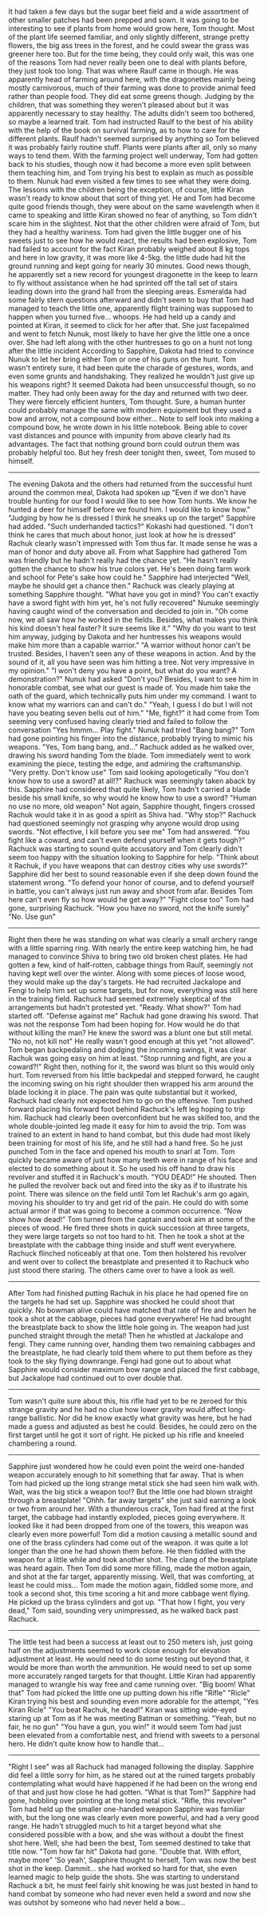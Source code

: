 
It had taken a few days but the sugar beet field and a wide assortment of other smaller patches had been prepped and sown. It was going to be interesting to see if plants from home would grow here, Tom thought. Most of the plant life seemed familiar, and only slightly different, strange pretty flowers, the big ass trees in the forest, and he could swear the grass was greener here too.
But for the time being, they could only wait, this was one of the reasons Tom had never really been one to deal with plants before, they just took too long. That was where Raulf came in though. He was apparently head of farming around here, with the dragonettes mainly being mostly carnivorous, much of their farming was done to provide animal feed rather than people food. They did eat some greens though. Judging by the children, that was something they weren't pleased about but it was apparently necessary to stay healthy. The adults didn't seem too bothered, so maybe a learned trait.
Tom had instructed Raulf to the best of his ability with the help of the book on survival farming, as to how to care for the different plants. Raulf hadn't seemed surprised by anything so Tom believed it was probably fairly routine stuff. Plants were plants after all, only so many ways to tend them.
With the farming project well underway, Tom had gotten back to his studies, though now it had become a more even split between them teaching him, and Tom trying his best to explain as much as possible to them. Nunuk had even visited a few times to see what they were doing. The lessons with the children being the exception, of course, little Kiran wasn't ready to know about that sort of thing yet. He and Tom had become quite good friends though, they were about on the same wavelength when it came to speaking and little Kiran showed no fear of anything, so Tom didn't scare him in the slightest. Not that the other children were afraid of Tom, but they had a healthy wariness.
Tom had given the little bugger one of his sweets just to see how he would react, the results had been explosive, Tom had failed to account for the fact Kiran probably weighed about 8 kg tops and here in low gravity, it was more like 4-5kg. the little dude had hit the ground running and kept going for nearly 30 minutes. Good news though, he apparently set a new record for youngest dragonette in the keep to learn to fly without assistance when he had sprinted off the tall set of stairs leading down into the grand hall from the sleeping areas.
Esmeralda had some fairly stern questions afterward and didn't seem to buy that Tom had managed to teach the little one, apparently flight training was supposed to happen when you turned five… whoops. He had held up a candy and pointed at Kiran, it seemed to click for her after that. She just facepalmed and went to fetch Nunuk, most likely to have her give the little one a once over.
She had left along with the other huntresses to go on a hunt not long after the little incident According to Sapphire, Dakota had tried to convince Nunuk to let her bring either Tom or one of his guns on the hunt. Tom wasn't entirely sure, it had been quite the charade of gestures, words, and even some grunts and handshaking. They realized he wouldn't just give up his weapons right? It seemed Dakota had been unsuccessful though, so no matter.
They had only been away for the day and returned with two deer. They were fiercely efficient hunters, Tom thought. Sure, a human hunter could probably manage the same with modern equipment but they used a bow and arrow, not a compound bow either… Note to self look into making a compound bow, he wrote down in his little notebook. Being able to cover vast distances and pounce with impunity from above clearly had its advantages. The fact that nothing ground born could outrun them was probably helpful too. But hey fresh deer tonight then, sweet, Tom mused to himself.
***
The evening Dakota and the others had returned from the successful hunt around the common meal, Dakota had spoken up
"Even if we don't have trouble hunting for our food I would like to see how Tom hunts. We know he hunted a deer for himself before we found him. I would like to know how."
"Judging by how he is dressed I think he sneaks up on the target" Sapphire had added.
"Such underhanded tactics?" Kokashi had questioned.
"I don't think he cares that much about honor, just look at how he is dressed" Rachuk clearly wasn't impressed with Tom thus far. It made sense he was a man of honor and duty above all. From what Sapphire had gathered Tom was friendly but he hadn't really had the chance yet.
"He hasn't really gotten the chance to show his true colors yet. He's been doing farm work and school for Pete's sake how could he." Sapphire had interjected
"Well, maybe he should get a chance then." Rachuck was clearly playing at something Sapphire thought.
"What have you got in mind? You can't exactly have a sword fight with him yet, he's not fully recovered" Nunuke seemingly having caught wind of the conversation and decided to join in.
"Oh come now, we all saw how he worked in the fields. Besides, what makes you think his kind doesn't heal faster? It sure seems like it."
"Why do you want to test him anyway, judging by Dakota and her huntresses his weapons would make him more than a capable warrior."
"A warrior without honor can't be trusted. Besides, I haven't seen any of these weapons in action. And by the sound of it, all you have seen was him hitting a tree. Not very impressive in my opinion."
"I won't deny you have a point, but what do you want? A demonstration?" Nunuk had asked
"Don't you? Besides, I want to see him in honorable combat, see what our guest is made of. You made him take the oath of the guard, which technically puts him under my command. I want to know what my warriors can and can't do."
"Yeah, I guess I do but I will not have you beating seven bells out of him."
"Me, fight?" it had come from Tom seeming very confused having clearly tried and failed to follow the conversation
"Yes hmmm… Play fight." Nunuk had tried
"Bang bang?" Tom had gone pointing his finger into the distance, probably trying to mimic his weapons.
"Yes, Tom bang bang, and..." Rachuck added as he walked over, drawing his sword handing Tom the blade. Tom immediately went to work examining the piece, testing the edge, and admiring the craftsmanship.
"Very pretty. Don't know use" Tom said looking apologetically
"You don't know how to use a sword? at all!?" Rachuck was seemingly taken aback by this. Sapphire had considered that quite likely, Tom hadn't carried a blade beside his small knife, so why would he know how to use a sword?
"Human no use no more, old weapon" Not again, Sapphire thought, fingers crossed Rachuk would take it in as good a spirit as Shiva had.
"Why stop?" Rachuck had questioned seemingly not grasping why anyone would drop using swords.
"Not effective, I kill before you see me" Tom had answered.
"You fight like a coward, and can't even defend yourself when it gets tough?" Rachuck was starting to sound quite accusatory and Tom clearly didn't seem too happy with the situation looking to Sapphire for help.
"Think about it Rachuk, if you have weapons that can destroy cities why use swords?" Sapphire did her best to sound reasonable even if she deep down found the statement wrong.
"To defend your honor of course, and to defend yourself in battle, you can't always just run away and shoot from afar. Besides Tom here can't even fly so how would he get away?"
"Fight close too" Tom had gone, surprising Rachuck.
"How you have no sword, not the knife surely"
"No. Use gun"
***
Right then there he was standing on what was clearly a small archery range with a little sparring ring. With nearly the entire keep watching him, he had managed to convince Shiva to bring two old broken chest plates. He had gotten a few, kind of half-rotten, cabbage things from Raulf, seemingly not having kept well over the winter. Along with some pieces of loose wood, they would make up the day's targets.
He had recruited Jackalope and Fengi to help him set up some targets, but for now, everything was still here in the training field. Rachuck had seemed extremely skeptical of the arrangements but hadn't protested yet.
"Ready. What show?" Tom had started off.
"Defense against me" Rachuk had gone drawing his sword. That was not the response Tom had been hoping for. How would he do that without killing the man? He knew the sword was a blunt one but still metal.
"No no, not kill not" He really wasn't good enough at this yet "not allowed". Tom began backpedaling and dodging the incoming swings, it was clear Rachuk was going easy on him at least.
"Stop running and fight, are you a coward?!" Right then, nothing for it, the sword was blunt so this would only hurt. Tom reversed from his little backpedal and stepped forward, he caught the incoming swing on his right shoulder then wrapped his arm around the blade locking it in place. The pain was quite substantial but it worked, Rachuck had clearly not expected him to go on the offensive. Tom pushed forward placing his forward foot behind Rachuck's left leg hoping to trip him.
Rachuck had clearly been overconfident but he was skilled too, and the whole double-jointed leg made it easy for him to avoid the trip. Tom was trained to an extent in hand to hand combat, but this dude had most likely been training for most of his life, and he still had a hand free. So he just punched Tom in the face and opened his mouth to snarl at Tom.
Tom quickly became aware of just how many teeth were in range of his face and elected to do something about it. So he used his off hand to draw his revolver and stuffed it in Rachuck's mouth.
"YOU DEAD!" He shouted. Then he pulled the revolver back out and fired into the sky as if to illustrate his point. There was silence on the field until Tom let Rachuk's arm go again, moving his shoulder to try and get rid of the pain. He could do with some actual armor if that was going to become a common occurrence.
"Now show how dead!" Tom turned from the captain and took aim at some of the pieces of wood. He fired three shots in quick succession at three targets, they were large targets so not too hard to hit. Then he took a shot at the breastplate with the cabbage thing inside and stuff went everywhere.
Rachuck flinched noticeably at that one. Tom then holstered his revolver and went over to collect the breastplate and presented it to Rachuck who just stood there staring. The others came over to have a look as well.
***
After Tom had finished putting Rachuk in his place he had opened fire on the targets he had set up. Sapphire was shocked he could shoot that quickly. No bowman alive could have matched that rate of fire and when he took a shot at the cabbage, pieces had gone everywhere! He had brought the breastplate back to show the little hole going in. The weapon had just punched straight through the metal!
Then he whistled at Jackalope and fengi. They came running over, handing them two remaining cabbages and the breastplate, he had clearly told them where to put them before as they took to the sky flying downrange. Fengi had gone out to about what Sapphire would consider maximum bow range and placed the first cabbage, but Jackalope had continued out to over double that.
***
Tom wasn't quite sure about this, his rifle had yet to be re zeroed for this strange gravity and he had no clue how lower gravity would affect long-range ballistic. Nor did he know exactly what gravity was here, but he had made a guess and adjusted as best he could.
Besides, he could zero on the first target until he got it sort of right. He picked up his rifle and kneeled chambering a round.
***
Sapphire just wondered how he could even point the weird one-handed weapon accurately enough to hit something that far away. That is when Tom had picked up the long strange metal stick she had seen him walk with. Wait, was the big stick a weapon too!? But the little one had blown straight through a breastplate! "Ohhh. far away targets" she just said earning a look or two from around her.
With a thunderous crack, Tom had fired at the first target, the cabbage had instantly exploded, pieces going everywhere. It looked like it had been dropped from one of the towers, this weapon was clearly even more powerful! Tom did a motion causing a metallic sound and one of the brass cylinders had come out of the weapon. it was quite a lot longer than the one he had shown them before. He then fiddled with the weapon for a little while and took another shot. The clang of the breastplate was heard again.
Then Tom did some more filling, made the motion again, and shot at the far target, apparently missing. Well, that was comforting, at least he could miss... Tom made the motion again, fiddled some more, and took a second shot, this time scoring a hit and more cabbage went flying. He picked up the brass cylinders and got up.
"That how I fight, you very dead," Tom said, sounding very unimpressed, as he walked back past Rachuck.
***
The little test had been a success at least out to 250 meters ish, just going half on the adjustments seemed to work close enough for elevation adjustment at least. He would need to do some testing out beyond that, it would be more than worth the ammunition. He would need to set up some more accurately ranged targets for that thought. Little Kiran had apparently managed to wrangle his way free and came running over.
"Big boom! What that" Tom had picked the little one up putting down his rifle
"Rifle"
"Ricle" Kiran trying his best and sounding even more adorable for the attempt,
"Yes Kiran Ricle"
"You beat Rachuk, he dead!" Kiran was sitting wide-eyed staring up at Tom as if he was meeting Batman or something.
"Yeah, but no fair, he no gun"
"You have a gun, you win!" it would seem Tom had just been elevated from a comfortable nest, and friend with sweets to a personal hero. He didn't quite know how to handle that...
***
"Right I see" was all Rachuck had managed following the display. Sapphire did feel a little sorry for him, as he stared out at the ruined targets probably contemplating what would have happened if he had been on the wrong end of that and just how close he had gotten.
"What is that Tom?" Sapphire had gone, hobbling over pointing at the long metal stick.
"Rifle, this revolver" Tom had held up the smaller one-handed weapon Sapphire was familiar with, but the long one was clearly even more powerful, and had a very good range. He hadn't struggled much to hit a target beyond what she considered possible with a bow, and she was without a doubt the finest shot here. Well, she had been the best, Tom seemed destined to take that title now.
"Tom how far hit" Dakota had gone.
"Double that. With effort, maybe more" 'So yeah', Sapphire thought to herself, Tom was now the best shot in the keep. Dammit… she had worked so hard for that, she even learned magic to help guide the shots. She was starting to understand Rachuck a bit, he must feel fairly shit knowing he was just bested in hand to hand combat by someone who had never even held a sword and now she was outshot by someone who had never held a bow...